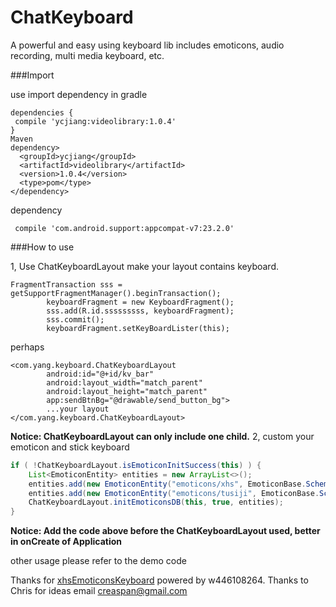  

# ChatKeyboard

[](https://github.com/yangchaojiang/ChatKeyboard-master)

A powerful and easy using keyboard lib includes emoticons, audio recording, multi media keyboard, etc.
 

###Import

use     import dependency in gradle

```
dependencies {
 compile 'ycjiang:videolibrary:1.0.4'
}
Maven
dependency>
  <groupId>ycjiang</groupId>
  <artifactId>videolibrary</artifactId>
  <version>1.0.4</version>
  <type>pom</type>
</dependency>
```


dependency
```
 compile 'com.android.support:appcompat-v7:23.2.0'
```

###How to use

1, Use ChatKeyboardLayout make your layout contains keyboard.
 
```
FragmentTransaction sss = getSupportFragmentManager().beginTransaction();
        keyboardFragment = new KeyboardFragment();
        sss.add(R.id.sssssssss, keyboardFragment);
        sss.commit();
        keyboardFragment.setKeyBoardLister(this);
```
perhaps
```
<com.yang.keyboard.ChatKeyboardLayout
        android:id="@+id/kv_bar"
        android:layout_width="match_parent"
        android:layout_height="match_parent"
        app:sendBtnBg="@drawable/send_button_bg">
        ...your layout
</com.yang.keyboard.ChatKeyboardLayout>
```

**Notice: ChatKeyboardLayout can only include one child.**
2, custom your emoticon and stick keyboard
```java
if ( !ChatKeyboardLayout.isEmoticonInitSuccess(this) ) {
	List<EmoticonEntity> entities = new ArrayList<>();
	entities.add(new EmoticonEntity("emoticons/xhs", EmoticonBase.Scheme.ASSETS));
	entities.add(new EmoticonEntity("emoticons/tusiji", EmoticonBase.Scheme.ASSETS));
	ChatKeyboardLayout.initEmoticonsDB(this, true, entities);
}
```
**Notice: Add the code above before the ChatKeyboardLayout used, better in onCreate of Application**

other usage
please refer to the demo code

Thanks for [xhsEmoticonsKeyboard](https://github.com/w446108264/XhsEmoticonsKeyboard) powered by w446108264.
Thanks to Chris for ideas   [](https://github.com/CPPAlien)  email creaspan@gmail.com
